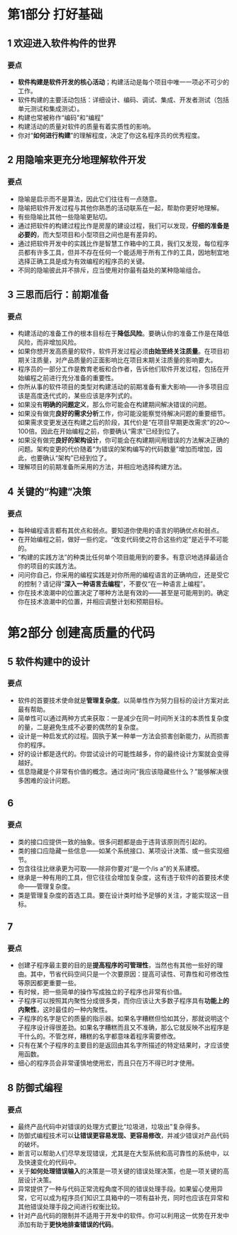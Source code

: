 # 第1部分 打好基础
## 1 欢迎进入软件构件的世界
### 要点
* **软件构建是软件开发的核心活动**；构建活动是每个项目中唯一一项必不可少的工作。
* 软件构建的主要活动包括：详细设计、编码、调试、集成、开发者测试（包括单元测试和集成测试）。
* 构建也常被称作“编码”和“编程”
* 构建活动的质量对软件的质量有着实质性的影响。
* 你对“**如何进行构建**”的理解程度，决定了你这名程序员的优秀程度。

## 2 用隐喻来更充分地理解软件开发
### 要点
* 隐喻是启示而不是算法，因此它们往往有一点随意。
* 隐喻把软件开发过程与其他你熟悉的活动联系在一起，帮助你更好地理解。
* 有些隐喻比其他一些隐喻更贴切。
* 通过把软件的构建过程比作是房屋的建设过程，我们可以发现，**仔细的准备是必要的**，而大型项目和小型项目之间也是有差异的。
* 通过把软件开发中的实践比作是智慧工作箱中的工具，我们又发现，每位程序员都有许多工具，但并不存在任何一个能适用于所有工作的工具，因地制宜地选择正确工具是成为有效编程的程序员的关键。
* 不同的隐喻彼此并不排斥，应当使用对你最有益处的某种隐喻组合。

## 3 三思而后行：前期准备
### 要点
* 构建活动的准备工作的根本目标在于**降低风险**。要确认你的准备工作是在降低风险，而非增加风险。
* 如果你想开发高质量的软件，软件开发过程必须**由始至终关注质量**。在项目初期关注质量，对产品质量的正面影响比在项目末期关注质量的影响要大。
* 程序员的一部分工作是教育老板和合作者，告诉他们软件开发过程，包括在开始编程之前进行充分准备的重要性。
* 你所从事的软件项目的类型对构建活动的前期准备有重大影响——许多项目应该是高度迭代式的，某些应该是序列式的。
* 如果没有**明确的问题定义**，那么你可能会在构建期间解决错误的问题。
* 如果没有做完**良好的需求分析**工作，你可能没能察觉待解决问题的重要细节。如果需求变更发送在构建之后的阶段，其代价是“在项目早期更改需求”的20～100倍。因此在开始编程之前，你要确认“需求”已经到位了。
* 如果没有做完**良好的架构设计**，你可能会在构建期间用错误的方法解决正确的问题。架构变更的代价随着“为错误的架构编写的代码数量”增加而增加，因此，也要确认“架构”已经到位了。
* 理解项目的前期准备所采用的方法，并相应地选择构建方法。

## 4 关键的“构建”决策
### 要点
* 每种编程语言都有其优点和弱点。要知道你使用的语言的明确优点和弱点。
* 在开始编程之前，做好一些约定。“改变代码使之符合这些约定”是近乎不可能的。
* “构建的实践方法”的种类比任何单个项目能用到的要多。有意识地选择最适合你的项目的实践方法。
* 问问你自己，你采用的编程实践是对你所用的编程语言的正确响应，还是受它的控制？请记得“**深入一种语言去编程**”，不要仅“在一种语言上编程”。
* 你在技术浪潮中的位置决定了哪种方法是有效的——甚至是可能用到的。确定你在技术浪潮中的位置，并相应调整计划和预期目标。

# 第2部分 创建高质量的代码
## 5 软件构建中的设计
### 要点
* 软件的首要技术使命就是**管理复杂度**。以简单性作为努力目标的设计方案对此最有帮助。
* 简单性可以通过两种方式来获取：一是减少在同一时间所关注的本质性复杂度的量，二是避免生成不必要的偶然的复杂度。
* 设计是一种启发式的过程。固执于某一种单一方法会损害创新能力，从而损害你的程序。
* 好的设计都是迭代的。你尝试设计的可能性越多，你的最终设计方案就会变得越好。
* 信息隐藏是个非常有价值的概念。通过询问“我应该隐藏些什么？”能够解决很多困难的设计问题。

## 6 
### 要点
* 类的接口应提供一致的抽象。很多问题都是由于违背该原则而引起的。
* 类的接口应隐藏一些信息——如某个系统接口、某项设计决策、或一些实现细节。
* 包含往往比继承更为可取——除非你要对“是一个/is a”的关系建模。
* 继承是一种有用的工具，但它往往会增加复杂度，这有违于软件的首要技术使命——管理复杂度。
* 类是管理复杂度的首选工具。要在设计类时给予足够的关注，才能实现这一目标。

## 7 
### 要点
* 创建子程序最主要的目的是**提高程序的可管理性**，当然也有其他一些好的理由。其中，节省代码空间只是一个次要原因：提高可读性、可靠性和可修改性等原因都更重要一些。
* 有时候，把一些简单的操作写成独立的子程序也非常有价值。
* 子程序可以按照其内聚性分成很多类，而你应该让大多数子程序具有**功能上的内聚性**，这时最佳的一种内聚性。
* 子程序的名字是它的质量的指示器。如果名字糟糕但恰如其分，那就说明这个子程序设计得很差劲。如果名字糟糕而且又不准确，那么它就反映不出程序是干什么的。不管怎样，糟糕的名字都意味着程序需要修改。
* 只有在某个子程序的主要目的是返回由其名字所描述的特定结果时，才应该使用函数。
* 细心的程序员会非常谨慎地使用宏，而且只在万不得已时才使用。

## 8 防御式编程
### 要点
* 最终产品代码中对错误的处理方式要比“垃圾进，垃圾出”复杂得多。
* 防御式编程技术可以**让错误更容易发现、更容易修改**，并减少错误对产品代码的破坏。
* 断言可以帮助人们尽早发现错误，尤其是在大型系统和高可靠性的系统中，以及快速变化的代码中。
* 关于**如何处理错误输入**的决策是一项关键的错误处理决策，也是一项关键的高层设计决策。
* 异常提供了一种与代码正常流程角度不同的错误处理手段。如果留心使用异常，它可以成为程序员们知识工具箱中的一项有益补充，同时也应该在异常和其他错误处理手段之间进行权衡比较。
* 针对产品代码的限制并不适用于开发中的软件。你可以利用这一优势在开发中添加有助于**更快地排查错误的代码**。